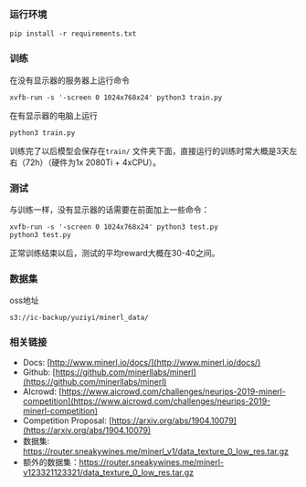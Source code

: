 ### 运行环境

```
pip install -r requirements.txt
```

### 训练

在没有显示器的服务器上运行命令

```
xvfb-run -s '-screen 0 1024x768x24' python3 train.py 
```

在有显示器的电脑上运行

```
python3 train.py 
```

训练完了以后模型会保存在`train/` 文件夹下面，直接运行的训练时常大概是3天左右（72h）（硬件为1x 2080Ti + 4xCPU）。

### 测试

与训练一样，没有显示器的话需要在前面加上一些命令：

```
xvfb-run -s '-screen 0 1024x768x24' python3 test.py
python3 test.py
```

正常训练结束以后，测试的平均reward大概在30-40之间。

### 数据集

oss地址

```
s3://ic-backup/yuziyi/minerl_data/
```



### 相关链接

- Docs: [http://www.minerl.io/docs/](http://www.minerl.io/docs/)
- Github: [https://github.com/minerllabs/minerl](https://github.com/minerllabs/minerl)
- AIcrowd: [https://www.aicrowd.com/challenges/neurips-2019-minerl-competition](https://www.aicrowd.com/challenges/neurips-2019-minerl-competition)
- Competition Proposal: [https://arxiv.org/abs/1904.10079](https://arxiv.org/abs/1904.10079)
- 数据集: https://router.sneakywines.me/minerl_v1/data_texture_0_low_res.tar.gz
- 额外的数据集：https://router.sneakywines.me/minerl-v123321123321/data_texture_0_low_res.tar.gz